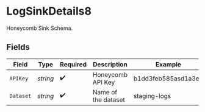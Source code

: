 # LogSinkDetails8

Honeycomb Sink Schema.


## Fields

| Field               | Type                | Required            | Description         | Example             |
| ------------------- | ------------------- | ------------------- | ------------------- | ------------------- |
| `APIKey`            | *string*            | :heavy_check_mark:  | Honeycomb API Key   | b1dd3feb585asd1a3e9 |
| `Dataset`           | *string*            | :heavy_check_mark:  | Name of the dataset | staging-logs        |